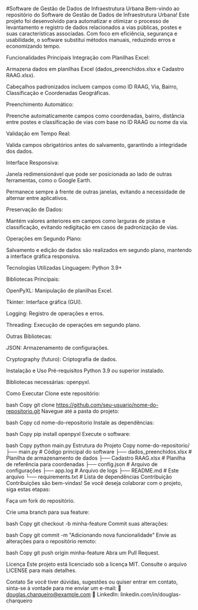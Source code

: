 #Software de Gestão de Dados de Infraestrutura Urbana
Bem-vindo ao repositório do Software de Gestão de Dados de Infraestrutura Urbana! Este projeto foi desenvolvido para automatizar e otimizar o processo de levantamento e registro de dados relacionados a vias públicas, postes e suas características associadas. Com foco em eficiência, segurança e usabilidade, o software substitui métodos manuais, reduzindo erros e economizando tempo.

Funcionalidades Principais
Integração com Planilhas Excel:

Armazena dados em planilhas Excel (dados_preenchidos.xlsx e Cadastro RAAG.xlsx).

Cabeçalhos padronizados incluem campos como ID RAAG, Via, Bairro, Classificação e Coordenadas Geográficas.

Preenchimento Automático:

Preenche automaticamente campos como coordenadas, bairro, distância entre postes e classificação de vias com base no ID RAAG ou nome da via.

Validação em Tempo Real:

Valida campos obrigatórios antes do salvamento, garantindo a integridade dos dados.

Interface Responsiva:

Janela redimensionável que pode ser posicionada ao lado de outras ferramentas, como o Google Earth.

Permanece sempre à frente de outras janelas, evitando a necessidade de alternar entre aplicativos.

Preservação de Dados:

Mantém valores anteriores em campos como larguras de pistas e classificação, evitando redigitação em casos de padronização de vias.

Operações em Segundo Plano:

Salvamento e edição de dados são realizados em segundo plano, mantendo a interface gráfica responsiva.

Tecnologias Utilizadas
Linguagem: Python 3.9+

Bibliotecas Principais:

OpenPyXL: Manipulação de planilhas Excel.

Tkinter: Interface gráfica (GUI).

Logging: Registro de operações e erros.

Threading: Execução de operações em segundo plano.

Outras Bibliotecas:

JSON: Armazenamento de configurações.

Cryptography (futuro): Criptografia de dados.

Instalação e Uso
Pré-requisitos
Python 3.9 ou superior instalado.

Bibliotecas necessárias: openpyxl.

Como Executar
Clone este repositório:

bash
Copy
git clone https://github.com/seu-usuario/nome-do-repositorio.git
Navegue até a pasta do projeto:

bash
Copy
cd nome-do-repositorio
Instale as dependências:

bash
Copy
pip install openpyxl
Execute o software:

bash
Copy
python main.py
Estrutura do Projeto
Copy
nome-do-repositorio/
├── main.py                # Código principal do software
├── dados_preenchidos.xlsx  # Planilha de armazenamento de dados
├── Cadastro RAAG.xlsx      # Planilha de referência para coordenadas
├── config.json             # Arquivo de configurações
├── app.log                 # Arquivo de logs
├── README.md               # Este arquivo
└── requirements.txt        # Lista de dependências
Contribuição
Contribuições são bem-vindas! Se você deseja colaborar com o projeto, siga estas etapas:

Faça um fork do repositório.

Crie uma branch para sua feature:

bash
Copy
git checkout -b minha-feature
Commit suas alterações:

bash
Copy
git commit -m "Adicionando nova funcionalidade"
Envie as alterações para o repositório remoto:

bash
Copy
git push origin minha-feature
Abra um Pull Request.

Licença
Este projeto está licenciado sob a licença MIT. Consulte o arquivo LICENSE para mais detalhes.

Contato
Se você tiver dúvidas, sugestões ou quiser entrar em contato, sinta-se à vontade para me enviar um e-mail:
📧 douglas.charqueiro@example.com
🔗 LinkedIn: linkedin.com/in/douglas-charqueiro
